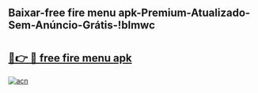 
## Baixar-free fire menu apk-Premium-Atualizado-Sem-Anúncio-Grátis-!blmwc

# <h2><a href="https://andorid.site?title=free_fire_menu_apk&ref=27">🔗👉 🔴 free fire menu apk</a></h2>

[![acn](https://github.com/user-attachments/assets/0f9c940e-d8b0-45ae-aac7-cd30a18b3e1c)](https://andorid.site?title=free_fire_menu_apk&ref=27)

